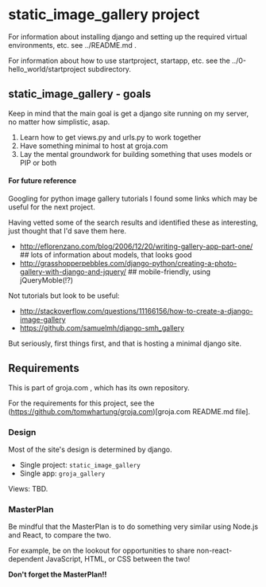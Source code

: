 
# static_image_gallery project

For information about installing django and setting up the required virtual environments, etc. see ../README.md .

For information about how to use startproject, startapp, etc. see the ../0-hello_world/startproject subdirectory.

## static_image_gallery - goals

Keep in mind that the main goal is get a django site running on my server, no matter how simplistic, asap.

1. Learn how to get views.py and urls.py to work together
2. Have something minimal to host at groja.com
3. Lay the mental groundwork for building something that uses models or PIP or both

#### For future reference

Googling for python image gallery tutorials I found some links which may be useful for the next project.

Having vetted some of the search results and identified these as interesting, just thought that I'd save them here.

* http://eflorenzano.com/blog/2006/12/20/writing-gallery-app-part-one/  ## lots of information about models, that looks good
* http://grasshopperpebbles.com/django-python/creating-a-photo-gallery-with-django-and-jquery/  ## mobile-friendly, using jQueryMoble(!?)

Not tutorials but look to be useful:

* http://stackoverflow.com/questions/11166156/how-to-create-a-django-image-gallery
* https://github.com/samuelmh/django-smh_gallery

But seriously, first things first, and that is hosting a minimal django site.

## Requirements

This is part of groja.com , which has its own repository.

For the requirements for this project, see the (https://github.com/tomwhartung/groja.com)[groja.com README.md file].

### Design

Most of the site's design is determined by django.

* Single project: `static_image_gallery`
* Single app: `groja_gallery`

Views: TBD.

### MasterPlan

Be mindful that the MasterPlan is to do something very similar using Node.js and React, to compare the two.

For example, be on the lookout for opportunities to share non-react-dependent JavaScript, HTML, or CSS between the two!

**Don't forget the MasterPlan!!**


